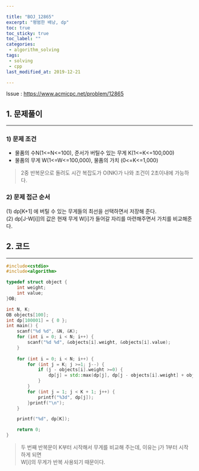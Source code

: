 ```yaml
---

title: "BOJ_12865"  
excerpt: "평범한 배낭, dp"  
toc: true  
toc_sticky: true  
toc_label: ""  
categories:  
 - algorithm_solving  
tags:  
 - solving  
 - cpp  
last_modified_at: 2019-12-21

---
```


Issue : <https://www.acmicpc.net/problem/12865>

## 1. 문제풀이  

- - -

### 1) 문제 조건

- 물품의 수N(1<=N<=100), 준서가 버틸수 있는 무게 K(1<=K<=100,000)
- 물품의 무게 W(1<=W<=100,000), 물품의 가치 (0<=K<=1,000)

> 2중 반복문으로 돌려도 시간 복잡도가 O(NK)가 나와 조건이 2초이내에 가능하다.  

### 2) 문제 접근 순서

(1) dp[K+1] 에 버틸 수 있는 무게들의 최선을 선택하면서 저장해 준다.  
(2) dp[J-W[i]]의 값은 현재 무게 W[i]가 들어갈 자리를 마련해주면서 가치를 비교해준다.  

## 2. 코드

- - -

```cpp
#include<cstdio>
#include<algorithm>

typedef struct object {
	int weight;
	int value;
}OB;

int N, K;
OB objects[100];
int dp[100001] = { 0 };
int main() {
	scanf("%d %d", &N, &K);
	for (int i = 0; i < N; i++) {
		scanf("%d %d", &objects[i].weight, &objects[i].value);
	}
	
	for (int i = 0; i < N; i++) {
		for (int j = K; j >=1; j--) {
			if (j - objects[i].weight >=0) {
				dp[j] = std::max(dp[j], dp[j - objects[i].weight] + objects[i].value);  
			}
		}
		for (int j = 1; j < K + 1; j++) {
			printf("%3d", dp[j]);
		}printf("\n");
	}

	printf("%d", dp[K]);

	return 0;
}

```

> 두 번째 반복문이 K부터 시작해서 무게를 비교해 주는데, 이유는 j가 1부터 시작하게 되면  
> W[i]의 무게가 반복 사용되기 때문이다.  
